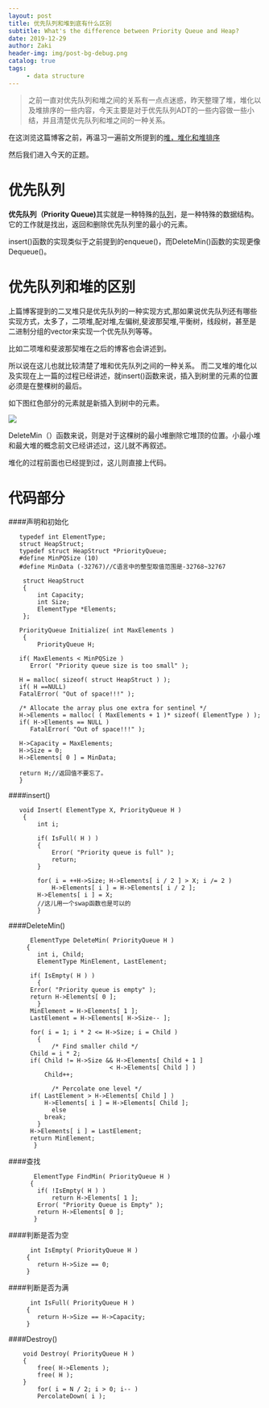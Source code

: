 ```yaml
---
layout: post
title: 优先队列和堆到底有什么区别
subtitle: What's the difference between Priority Queue and Heap?
date: 2019-12-29
author: Zaki
header-img: img/post-bg-debug.png
catalog: true
tags:
     - data structure
---
```


> 之前一直对优先队列和堆之间的关系有一点点迷惑，昨天整理了堆，堆化以及堆排序的一些内容，今天主要是对于优先队列ADT的一些内容做一些小结，并且清楚优先队列和堆之间的一种关系。

 在这浏览这篇博客之前，再温习一遍前文所提到的<a href="http://www.maozunjie.com/2019/12/28/堆/">堆，堆化和堆排序</a>

 然后我们进入今天的正题。

# 优先队列

<strong>优先队列（Priority Queue)</strong>其实就是一种特殊的<a href="http://www.maozunjie.com/2019/12/27/队列的总结归纳/">队列</a>，是一种特殊的数据结构。它的工作就是找出，返回和删除优先队列里的最小的元素。

insert()函数的实现类似于之前提到的enqueue()，而DeleteMin()函数的实现更像Dequeue()。

# 优先队列和堆的区别

  上篇博客提到的二叉堆只是优先队列的一种实现方式,那如果说优先队列还有哪些实现方式，太多了，二项堆,配对堆,左偏树,斐波那契堆,平衡树，线段树，甚至是二进制分组的vector来实现一个优先队列等等。

  比如二项堆和斐波那契堆在之后的博客也会讲述到。
  
  所以说在这儿也就比较清楚了堆和优先队列之间的一种关系。 而二叉堆的堆化以及实现在上一篇的过程已经讲述，就insert()函数来说，插入到树里的元素的位置必须是在整棵树的最后。
  
  如下图红色部分的元素就是新插入到树中的元素。
  
  ![](https://tva1.sinaimg.cn/large/006tNbRwly1gadhhwxk7ej30h60a5wf6.jpg)
  
  DeleteMin（）函数来说，则是对于这棵树的最小堆删除它堆顶的位置。小最小堆和最大堆的概念前文已经讲述过，这儿就不再叙述。
 
  堆化的过程前面也已经提到过，这儿则直接上代码。

# 代码部分

####声明和初始化


       typedef int ElementType;
       struct HeapStruct;
       typedef struct HeapStruct *PriorityQueue;
       #define MinPQSize (10)
       #define MinData (-32767)//C语言中的整型取值范围是-32768~32767

        struct HeapStruct
        {
            int Capacity;
            int Size;
            ElementType *Elements;
        };
        
       PriorityQueue Initialize( int MaxElements )
        {
            PriorityQueue H;

       if( MaxElements < MinPQSize )
          Error( "Priority queue size is too small" );
       
       H = malloc( sizeof( struct HeapStruct ) );
       if( H ==NULL)
       FatalError( "Out of space!!!" );

       /* Allocate the array plus one extra for sentinel */
       H->Elements = malloc( ( MaxElements + 1 )* sizeof( ElementType ) );
       if( H->Elements == NULL )
          FatalError( "Out of space!!!" );

       H->Capacity = MaxElements;
       H->Size = 0;
       H->Elements[ 0 ] = MinData;

       return H;//返回值不要忘了。
       }
       
####insert()
 
       void Insert( ElementType X, PriorityQueue H )
        {
            int i;

            if( IsFull( H ) )
            {
                Error( "Priority queue is full" );
                return;
            }

            for( i = ++H->Size; H->Elements[ i / 2 ] > X; i /= 2 ) 
                H->Elements[ i ] = H->Elements[ i / 2 ];
            H->Elements[ i ] = X;
            //这儿用一个swap函数也是可以的
            }
           
        
####DeleteMin()
    
          ElementType DeleteMin( PriorityQueue H )
         {
            int i, Child;
            ElementType MinElement, LastElement;

          if( IsEmpty( H ) )
            {
          Error( "Priority queue is empty" );
          return H->Elements[ 0 ];
            }
          MinElement = H->Elements[ 1 ];
          LastElement = H->Elements[ H->Size-- ];

          for( i = 1; i * 2 <= H->Size; i = Child )
            {
                /* Find smaller child */
          Child = i * 2;
          if( Child != H->Size && H->Elements[ Child + 1 ]
                                < H->Elements[ Child ] )
              Child++;

                /* Percolate one level */
          if( LastElement > H->Elements[ Child ] )
              H->Elements[ i ] = H->Elements[ Child ];
                else
              break;
            }
          H->Elements[ i ] = LastElement;
          return MinElement;
           }
           
####查找

           ElementType FindMin( PriorityQueue H )
          {
            if( !IsEmpty( H ) )
                return H->Elements[ 1 ];
            Error( "Priority Queue is Empty" );
            return H->Elements[ 0 ];
           }
           

####判断是否为空

          int IsEmpty( PriorityQueue H )
         {
            return H->Size == 0;
         }
####判断是否为满

          int IsFull( PriorityQueue H )
         {
            return H->Size == H->Capacity;
         }
         
####Destroy()

        void Destroy( PriorityQueue H )
        {
            free( H->Elements );
            free( H );
        }
            for( i = N / 2; i > 0; i-- )
            PercolateDown( i );

           
